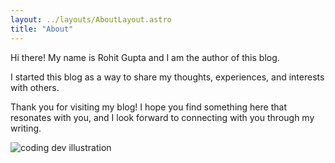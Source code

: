 ```yaml
---
layout: ../layouts/AboutLayout.astro
title: "About"
---
```


Hi there! My name is Rohit Gupta and I am the author of this blog.

I started this blog as a way to share my thoughts, experiences, and interests with others.

Thank you for visiting my blog! I hope you find something here that resonates with you, and I look forward to connecting with you through my writing.

<div>
  <img src="/assets/dev.svg" class="sm:w-1/2 mx-auto" alt="coding dev illustration">
</div>
